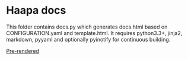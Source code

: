 Haapa docs
==========

This folder contains docs.py which generates docs.html based on CONFIGURATION.yaml and template.html. It requires python3.3+, jinja2, markdown, pyyaml and optionally pyinotify for continuous building.

[Pre-rendered](https://JuhaniImberg.github.io/haapa/)
